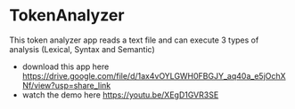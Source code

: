 # TokenAnalyzer
This token analyzer app reads a text file and can execute 3 types of analysis (Lexical, Syntax and Semantic)
- download this app here https://drive.google.com/file/d/1ax4vOYLGWH0FBGJY_aq40a_e5jOchXNf/view?usp=share_link
- watch the demo here https://youtu.be/XEgD1GVR3SE
